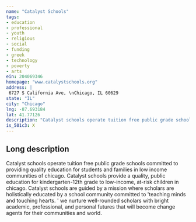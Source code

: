 ```yaml
---
name: "Catalyst Schools"
tags:
- education
- professional
- youth
- religious
- social
- funding
- greek
- technology
- poverty
- arts
ein: 204069346
homepage: "www.catalystschools.org"
address: |
 6727 S California Ave, \nChicago, IL 60629
state: "IL"
city: "Chicago"
lng: -87.693184
lat: 41.77126
description: "Catalyst schools operate tuition free public grade schools committed to providing quality education for students and families in low income communities of chicago. "
is_501c3: X
---
```


## Long description

Catalyst schools operate tuition free public grade schools committed to providing quality education for students and families in low income communities of chicago. Catalyst schools provide a quality, public education for kindergarten-12th grade to low-income, at-risk children in chicago. Catalyst schools are guided by a mission where scholars are holistically educated by a school community committed to 'teaching minds and touching hearts. ' we nurture well-rounded scholars with bright academic, professional, and personal futures that will become change agents for their communities and world. 
